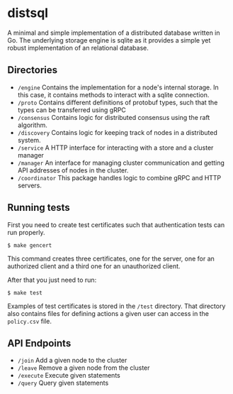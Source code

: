 # distsql

A minimal and simple implementation of a distributed database written in Go. The underlying storage engine is sqlite as it provides a simple yet robust implementation of an relational database.

## Directories

- `/engine` Contains the implementation for a node's internal storage. In this case, it contains methods to interact with a sqlite connection.
- `/proto` Contains different definitions of protobuf types, such that the types can be transferred using gRPC
- `/consensus` Contains logic for distributed consensus using the raft algorithm.
- `/discovery` Contains logic for keeping track of nodes in a distributed system.
- `/service` A HTTP interface for interacting with a store and a cluster manager
- `/manager` An interface for managing cluster communication and getting API addresses of nodes in the cluster.
- `/coordinator` This package handles logic to combine gRPC and HTTP servers.

## Running tests

First you need to create test certificates such that authentication tests can run properly.

```
$ make gencert
```

This command creates three certificates, one for the server, one for an authorized client and a third one for an unauthorized client.

After that you just need to run:

```
$ make test
```

Examples of test certificates is stored in the `/test` directory. That directory also contains files for defining actions a given user can access in the `policy.csv` file.

## API Endpoints

- `/join` Add a given node to the cluster
- `/leave` Remove a given node from the cluster
- `/execute` Execute given statements
- `/query` Query given statements
